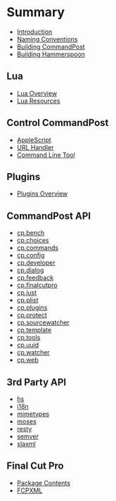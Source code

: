 # Summary

* [Introduction](README.md)
* [Naming Conventions](naming_conventions.md)
* [Building CommandPost](building_commandpost.md)
* [Building Hammerspoon](hammerspoon/CONTRIBUTING.md)

## Lua

* [Lua Overview](lua/index.md)
* [Lua Resources](lua/lua_tips.md)

## Control CommandPost

* [AppleScript](control/applescript.md)
* [URL Handler](control/urlhandler.md)
* [Command Line Tool](control/commandline.md)

## Plugins

* [Plugins Overview](plugins/plugin-overview.md)

## CommandPost API

* [cp.bench](api/cp/cp.bench/index.md)
* [cp.choices](api/cp/cp.choices/index.md)
* [cp.commands]()
* [cp.config]()
* [cp.developer]()
* [cp.dialog]()
* [cp.feedback]()
* [cp.finalcutpro](api/cp/cp.finalcutpro/index.md)
* [cp.just](api/cp/cp.just/index.md)
* [cp.plist]()
* [cp.plugins](api/plugins/index.md)
* [cp.protect]()
* [cp.sourcewatcher]()
* [cp.template]()
* [cp.tools]()
* [cp.uuid]()
* [cp.watcher]()
* [cp.web]()

## 3rd Party API

* [hs](api/hs/index.md)
* [i18n](api/i18n/README.md)
* [mimetypes](api/mimetypes/README.md)
* [moses](api/moses/README.md)
* [resty](api/resty/README.md)
* [semver](api/semver/README.md)
* [slaxml](api/slaxml/README.md)

## Final Cut Pro

* [Package Contents](finalcutpro/package_contents.md)
* [FCPXML](finalcupro/fcpxml.md)